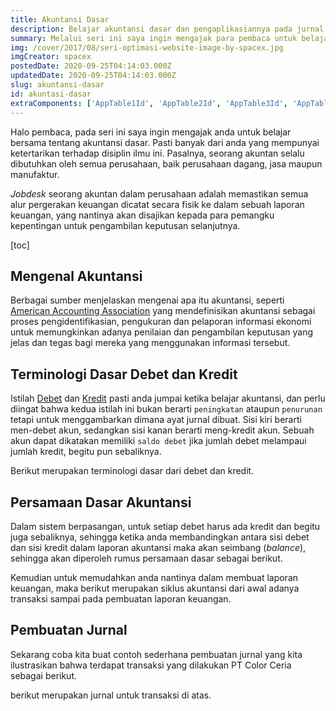 ```yaml
---
title: Akuntansi Dasar
description: Belajar akuntansi dasar dan pengaplikasiannya pada jurnal.
summary: Melalui seri ini saya ingin mengajak para pembaca untuk belajar bersama terkait akuntansi dasar serta pengaplikasiaanya dengan mempraktekan dalam membuat jurnal sederhana.
img: /cover/2017/08/seri-optimasi-website-image-by-spacex.jpg
imgCreator: spacex
postedDate: 2020-09-25T04:14:03.000Z
updatedDate: 2020-09-25T04:14:03.000Z
slug: akuntansi-dasar
id: akuntasi-dasar
extraComponents: ['AppTable1Id', 'AppTable2Id', 'AppTable3Id', 'AppTable4Id']
---
```


Halo pembaca, pada seri ini saya ingin mengajak anda untuk belajar bersama tentang akuntansi dasar. Pasti banyak dari anda yang mempunyai ketertarikan terhadap disiplin ilmu ini. Pasalnya, seorang akuntan selalu dibutuhkan oleh semua perusahaan, baik perusahaan dagang, jasa maupun manufaktur. 

_Jobdesk_ seorang akuntan dalam perusahaan adalah memastikan semua alur pergerakan keuangan dicatat secara fisik ke dalam sebuah laporan keuangan, yang nantinya akan disajikan kepada para pemangku kepentingan untuk pengambilan keputusan selanjutnya. 

[toc]

## Mengenal Akuntansi
Berbagai sumber menjelaskan mengenai apa itu akuntansi, seperti [American Accounting Association](https://aaahq.org/) yang mendefinisikan akuntansi sebagai proses pengidentifikasian, pengukuran dan pelaporan informasi ekonomi untuk memungkinkan adanya penilaian dan pengambilan keputusan yang jelas dan tegas bagi mereka yang menggunakan informasi tersebut. 

## Terminologi Dasar Debet dan Kredit
Istilah [Debet](https://id.wikipedia.org/wiki/Debit) dan [Kredit](https://id.wikipedia.org/wiki/Kredit_(akuntansi)) pasti anda jumpai ketika belajar akuntansi, dan perlu diingat bahwa kedua istilah ini bukan berarti `peningkatan` ataupun `penurunan` tetapi untuk menggambarkan dimana ayat jurnal dibuat. Sisi kiri berarti men-debet akun, sedangkan sisi kanan berarti meng-kredit akun. Sebuah akun dapat dikatakan memiliki `saldo debet` jika jumlah debet melampaui jumlah kredit, begitu pun sebaliknya.

Berikut merupakan terminologi dasar dari debet dan kredit.

<app-table-1-id />

## Persamaan Dasar Akuntansi
Dalam sistem berpasangan, untuk setiap debet harus ada kredit dan begitu juga sebaliknya, sehingga ketika anda membandingkan antara sisi debet dan sisi kredit dalam laporan akuntansi maka akan seimbang (_balance_), sehingga akan diperoleh rumus persamaan dasar sebagai berikut.

<app-table-2-id />

Kemudian untuk memudahkan anda nantinya dalam membuat laporan keuangan, maka berikut merupakan siklus akuntansi dari awal adanya transaksi sampai pada pembuatan laporan keuangan.

<app-img src="/content/2020/09/akuntansi-dasar/siklus-akuntansi.jpg" alt="siklus akuntansi" />

## Pembuatan Jurnal
Sekarang coba kita buat contoh sederhana pembuatan jurnal yang kita ilustrasikan bahwa terdapat transaksi yang dilakukan PT Color Ceria sebagai berikut.

<app-table-3-id />

berikut merupakan jurnal untuk transaksi di atas.

<app-table-4-id />